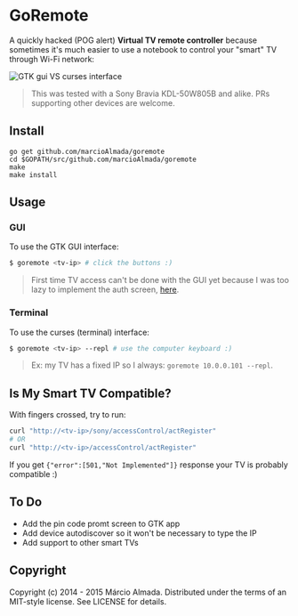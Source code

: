 GoRemote
========

A quickly hacked (POG alert) **Virtual TV remote controller** because sometimes it's much easier
to use a notebook to control your "smart" TV through Wi-Fi network:

<img
    src="https://github.com/marcioAlmada/goremote/blob/master/screenshots/cover.png"
    title="GTK gui VS curses interface" />

> This was tested with a Sony Bravia KDL-50W805B and alike. PRs supporting other devices are welcome.

## Install

```
go get github.com/marcioAlmada/goremote
cd $GOPATH/src/github.com/marcioAlmada/goremote
make
make install
```

## Usage

### GUI

To use the GTK GUI interface:

```bash
$ goremote <tv-ip> # click the buttons :)
```

> First time TV access can't be done with the GUI yet because I was too lazy to implement
the auth screen, [here](/gtkApplication.go#L34).

### Terminal

To use the curses (terminal) interface:

```bash
$ goremote <tv-ip> --repl # use the computer keyboard :)
```

> Ex: my TV has a fixed IP so I always: `goremote 10.0.0.101 --repl`.

## Is My Smart TV Compatible?

With fingers crossed, try to run:

```bash
curl "http://<tv-ip>/sony/accessControl/actRegister"
# OR
curl "http://<tv-ip>/accessControl/actRegister"
```

If you get `{"error":[501,"Not Implemented"]}` response your TV is probably compatible :)

## To Do

- Add the pin code promt screen to GTK app
- Add device autodiscover so it won't be necessary to type the IP
- Add support to other smart TVs

## Copyright

Copyright (c) 2014 - 2015 Márcio Almada. Distributed under the terms of an MIT-style license.
See LICENSE for details.
